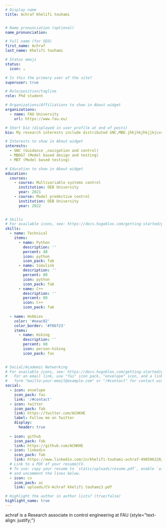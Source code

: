 ```yaml
---
# Display name
title: Achraf Khelifi touhami


# Name pronunciation (optional)
name_pronunciation: 

# Full name (for SEO)
first_name: Achraf
last_name: Khelifi touhami

# Status emoji
status:
  icon: ☕️

# Is this the primary user of the site?
superuser: true

# Role/position/tagline
role: Phd student

# Organizations/Affiliations to show in About widget
organizations:
  - name: FAU University
    url: https://www.fau.eu/

# Short bio (displayed in user profile at end of posts)
bio: My research interests include distributed GNC,MBD.jhkjhkjhkjjkjcxsbckjqsbckjbckjcbnkjcslcksncksncscnscnsccskcnscnscnqscnqscn

# Interests to show in About widget
interests:
  - GNC (Guidance ,navigation and control)
  - MBD&T (Model based design and testing)
  - MBT (Model based testing)

# Education to show in About widget
education:
  courses:
    - course: Multivariable systems control
      institution: OEB University
      year: 2021
    - course: Model predective control
      institution: OEB University
      year: 2022
    

# Skills
# For available icons, see: https://docs.hugoblox.com/getting-started/page-builder/#icons
skills:
  - name: Technical
    items:
      - name: Python
        description: ''
        percent: 40
        icon: python
        icon_pack: fab
      - name: Simulink
        description: ''
        percent: 80
        icon: python
        icon_pack: fab
      - name: C++
        description: ''
        percent: 80
        icon: C++
        icon_pack: fab
      
  - name: Hobbies
    color: '#eeac02'
    color_border: '#f0bf23'
    items:
      - name: Hiking
        description: ''
        percent: 60
        icon: person-hiking
        icon_pack: fas
      

# Social/Academic Networking
# For available icons, see: https://docs.hugoblox.com/getting-started/page-builder/#icons
#   For an email link, use "fas" icon pack, "envelope" icon, and a link in the
#   form "mailto:your-email@example.com" or "/#contact" for contact widget.
social:
  - icon: envelope
    icon_pack: fas
    link: '/#contact'
  - icon: twitter
    icon_pack: fab
    link: https://twitter.com/ACHKHE
    label: Follow me on Twitter
    display:
      header: true
 
  - icon: github
    icon_pack: fab
    link: https://github.com/ACHKHE
  - icon: linkedin
    icon_pack: fab
    link: https://www.linkedin.com/in/khelifi-touhami-achraf-498596220/
  # Link to a PDF of your resume/CV.
  # To use: copy your resume to `static/uploads/resume.pdf`, enable `ai` icons in `params.yaml`,
  # and uncomment the lines below.
  - icon: cv
    icon_pack: ai
    link: uploads/CV-Achraf khelifi touhami3.pdf

# Highlight the author in author lists? (true/false)
highlight_name: true
---
```


achraf is a Research associate in control engineering at FAU
{style="text-align: justify;"}
